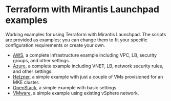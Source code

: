 # Terraform with Mirantis Launchpad examples

Working examples for using Terraform with Mirantis Launchpad. The scripts are provided as examples; you can change them to fit your specific configuration requirements or create your own.


* [AWS](aws/README.md), a complete infrastructure example including VPC, LB, security groups, and other settings.
* [Azure](azure/README.md), a complete example including VNET, LB, network security rules, and other settings.
* [Hetzner](hetzner/README.md), a simple example with just a couple of VMs provisioned for an MKE cluster.
* [OpenStack](openstack/README.md), a simple example with basic settings.
* [VMware](vmware/README.md), a simple example using existing vSphere network.
